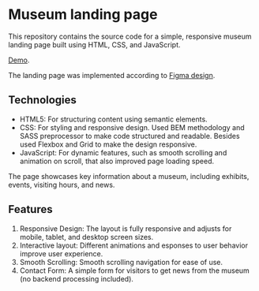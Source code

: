 # Museum landing page
This repository contains the source code for a simple, responsive museum landing page built using HTML, CSS, and JavaScript.

[Demo](https://tetianabukhenko.github.io/museum-landing).

The landing page was implemented according to [Figma design](https://www.figma.com/file/HL3XGt5ZatvJoYBhOaWY5x/museum-prototype?node-id=323%3A1957).

## Technologies
- HTML5: For structuring content using semantic elements.
- CSS: For styling and responsive design. Used BEM methodology and SASS preprocessor to make code structured and readable. Besides used Flexbox and Grid to make the design responsive.
- JavaScript: For dynamic features, such as smooth scrolling and animation on scroll, that also improved page loading speed.

The page showcases key information about a museum, including exhibits, events, visiting hours, and news.

## Features
1. Responsive Design: The layout is fully responsive and adjusts for mobile, tablet, and desktop screen sizes.
2. Interactive layout: Different animations and esponses to user behavior improve user experience.
3. Smooth Scrolling: Smooth scrolling navigation for ease of use.
4. Contact Form: A simple form for visitors to get news from the museum (no backend processing included).


